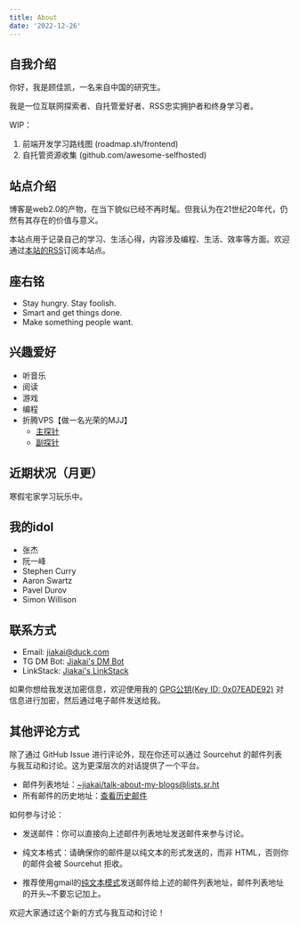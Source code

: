 ```yaml
---
title: About
date: '2022-12-26'
---
```


## 自我介绍

你好，我是顾佳凯，一名来自中国的研究生。

我是一位互联网探索者、自托管爱好者、RSS忠实拥护者和终身学习者。

WIP：
1. 前端开发学习路线图 (roadmap.sh/frontend)
2. 自托管资源收集 (github.com/awesome-selfhosted)

## 站点介绍

博客是web2.0的产物，在当下貌似已经不再时髦。但我认为在21世纪20年代，仍然有其存在的价值与意义。

本站点用于记录自己的学习、生活心得，内容涉及编程、生活、效率等方面。欢迎通过[本站的RSS](https://blog.gujiakai.top/index.xml)订阅本站点。

## 座右铭

- Stay hungry. Stay foolish.
- Smart and get things done.
- Make something people want.

## 兴趣爱好

- 听音乐
- 阅读
- 游戏
- 编程
- 折腾VPS【做一名光荣的MJJ】
    - [主探针](https://status.gujiakai.top)
    - [副探针](https://tz.gujiakai.top)

## 近期状况（月更）

寒假宅家学习玩乐中。

## 我的idol

- 张杰
- 阮一峰
- Stephen Curry
- Aaron Swartz
- Pavel Durov
- Simon Willison

## 联系方式

- Email: [jiakai@duck.com](mailto:jiakai@duck.com)
- TG DM Bot: [Jiakai's DM Bot](https://t.me/real_jk_bot)
- LinkStack: [Jiakai's LinkStack](https://gujiakai.me)

如果你想给我发送加密信息，欢迎使用我的 [GPG公钥(Key ID: 0x07EADE92)](/my_public_key.asc) 对信息进行加密，然后通过电子邮件发送给我。

## 其他评论方式

除了通过 GitHub Issue 进行评论外，现在你还可以通过 Sourcehut 的邮件列表与我互动和讨论。这为更深层次的对话提供了一个平台。

- 邮件列表地址：[~jiakai/talk-about-my-blogs@lists.sr.ht](mailto:~jiakai/talk-about-my-blogs@lists.sr.ht)
- 所有邮件的历史地址：[查看历史邮件](https://lists.sr.ht/~jiakai/talk-about-my-blogs)

如何参与讨论：

- 发送邮件：你可以直接向上述邮件列表地址发送邮件来参与讨论。

- 纯文本格式：请确保你的邮件是以纯文本的形式发送的，而非 HTML，否则你的邮件会被 Sourcehut 拒收。

- 推荐使用gmail的[纯文本模式](https://useplaintext.email/#gmail-web)发送邮件给上述的邮件列表地址，邮件列表地址的开头~不要忘记加上。

欢迎大家通过这个新的方式与我互动和讨论！
